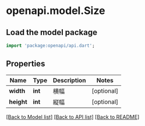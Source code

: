 # openapi.model.Size

## Load the model package
```dart
import 'package:openapi/api.dart';
```

## Properties
Name | Type | Description | Notes
------------ | ------------- | ------------- | -------------
**width** | **int** | 横幅 | [optional] 
**height** | **int** | 縦幅 | [optional] 

[[Back to Model list]](../README.md#documentation-for-models) [[Back to API list]](../README.md#documentation-for-api-endpoints) [[Back to README]](../README.md)


